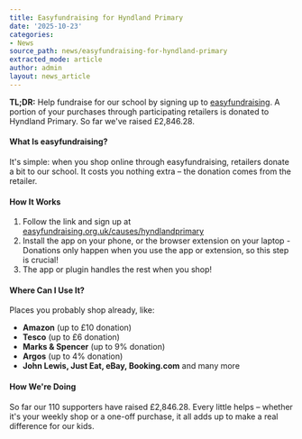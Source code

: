 ```yaml
---
title: Easyfundraising for Hyndland Primary
date: '2025-10-23'
categories:
- News
source_path: news/easyfundraising-for-hyndland-primary
extracted_mode: article
author: admin
layout: news_article
---
```


**TL;DR:** Help fundraise for our school by signing up to [easyfundraising](easyfundraising.org.uk/causes/hyndlandprimary). A portion of your purchases through participating retailers is donated to Hyndland Primary. So far we've raised £2,846.28.

#### What Is easyfundraising?

It's simple: when you shop online through easyfundraising, retailers donate a bit to our school. It costs you nothing extra – the donation comes from the retailer.

#### How It Works

1. Follow the link and sign up at [easyfundraising.org.uk/causes/hyndlandprimary](https://www.easyfundraising.org.uk/causes/hyndlandprimary) 
2. Install the app on your phone, or the browser extension on your laptop - Donations only happen when you use the app or extension, so this step is crucial!
3. The app or plugin handles the rest when you shop!

#### Where Can I Use It?

Places you probably shop already, like:

- **Amazon** (up to £10 donation)
- **Tesco** (up to £6 donation)
- **Marks & Spencer** (up to 9% donation)
- **Argos** (up to 4% donation)
- **John Lewis, Just Eat, eBay, Booking.com** and many more

#### How We're Doing

So far our 110 supporters have raised £2,846.28. Every little helps – whether it's your weekly shop or a one-off purchase, it all adds up to make a real difference for our kids.
